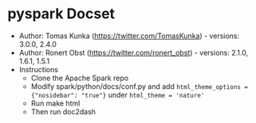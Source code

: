 pyspark Docset
=======================

* Author: Tomas Kunka (https://twitter.com/TomasKunka) - versions: 3.0.0, 2.4.0
* Author: Ronert Obst (https://twitter.com/ronert_obst) - versions: 2.1.0, 1.6.1, 1.5.1
* Instructions
  * Clone the Apache Spark repo
  * Modify spark/python/docs/conf.py and add `html_theme_options = {"nosidebar": "true"}` under `html_theme = 'nature'`
  * Run make html
  * Then run doc2dash